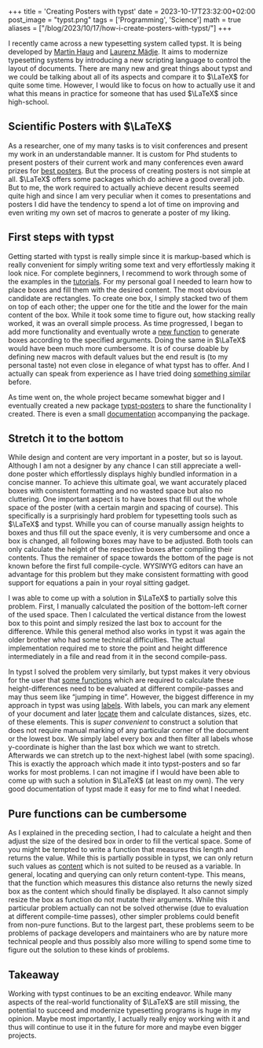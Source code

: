 +++
title = 'Creating Posters with typst'
date = 2023-10-17T23:32:00+02:00
post_image = "typst.png"
tags = ['Programming', 'Science']
math = true
aliases = ["/blog/2023/10/17/how-i-create-posters-with-typst/"]
+++

I recently came across a new typesetting system called typst.
It is being developed by [Martin Haug](https://github.com/reknih/) and [Laurenz Mädje](https://github.com/laurmaedje/).
It aims to modernize typesetting systems by introducing a new scripting language to control the layout of documents.
There are many new and great things about typst and we could be talking about all of its aspects and compare it to $\LaTeX$ for quite some time.
However, I would like to focus on how to actually use it and what this means in practice for someone that has used $\LaTeX$ since high-school.

## Scientific Posters with $\LaTeX$

As a researcher, one of my many tasks is to visit conferences and present my work in an understandable manner.
It is custom for Phd students to present posters of their current work and many conferences even award prizes for [best posters](https://jonas.pleyer.org/blog/2023/03/31/physics-of-life-conference/).
But the process of creating posters is not simple at all.
$\LaTeX$ offers some packages which do achieve a good overall job.
But to me, the work required to actually achieve decent results seemed quite high and since I am very peculiar when it comes to presentations and posters I did have the tendency to spend a lot of time on improving and even writing my own set of macros to generate a poster of my liking.

## First steps with typst

Getting started with typst is really simple since it is markup-based which is really convenient for simply writing some text and very effortlessly making it look nice.
For complete beginners, I recommend to work through some of the examples in the [tutorials](https://typst.app/docs/tutorial/).
For my personal goal I needed to learn how to place boxes and fill them with the desired content.
The most obvious candidate are rectangles.
To create one box, I simply stacked two of them on top of each other; the upper one for the title and the lower for the main content of the box.
While it took some time to figure out, how stacking really worked, it was an overall simple process.
As time progressed, I began to add more functionality and eventually wrote a [new function](https://typst.app/docs/reference/foundations/function/) to generate boxes according to the specified arguments.
Doing the same in $\LaTeX$ would have been much more cumbersome.
It is of course doable by defining new macros with default values but the end result is (to my personal taste) not even close in elegance of what typst has to offer.
And I actually can speak from experience as I have tried doing [something similar](https://github.com/Spatial-Systems-Biology-Freiburg/poster-presentation-templates/tree/master/posters/latex) before.

As time went on, the whole project became somewhat bigger and I eventually created a new package [typst-posters](https://github.com/jonaspleyer/typst-posters/tree/main) to share the functionality I created.
There is even a small [documentation](https://jonaspleyer.github.io/typst-posters/) accompanying the package.

## Stretch it to the bottom

While design and content are very important in a poster, but so is layout.
Although I am not a designer by any chance I can still appreciate a well-done poster which effortlessly displays highly bundled information in a concise manner.
To achieve this ultimate goal, we want accurately placed boxes with consistent formatting and no wasted space but also no cluttering.
One important aspect is to have boxes that fill out the whole space of the poster (with a certain margin and spacing of course).
This specifically is a surprisingly hard problem for typesetting tools such as $\LaTeX$ and typst.
Whille you can of course manually assign heights to boxes and thus fill out the space evenly, it is very cumbersome and once a box is changed, all following boxes may have to be adjusted.
Both tools can only calculate the height of the respective boxes after compiling their contents.
Thus the remainer of space towards the bottom of the page is not known before the first full compile-cycle.
WYSIWYG editors can have an advantage for this problem but they make consistent formatting with good support for equations a pain in your royal sitting gadget.

I was able to come up with a solution in $\LaTeX$ to partially solve this problem.
First, I manually calculated the position of the bottom-left corner of the used space.
Then I calculated the vertical distance from the lowest box to this point and simply resized the last box to account for the difference.
While this general method also works in typst it was again the older brother who had some technical difficulties.
The actual implementation required me to store the point and height difference intermediately in a file and read from it in the second compile-pass.

In typst I solved the problem very similarly, but typst makes it very obvious for the user that [some functions](https://typst.app/docs/reference/meta/query/) which are required to calculate these height-differences need to be evaluated at different compile-passes and may thus seem like “jumping in time”.
However, the biggest difference in my approach in typst was using [labels](https://typst.app/docs/reference/meta/label/).
With labels, you can mark any element of your document and later [locate](https://typst.app/docs/reference/meta/locate/) them and calculate distances, sizes, etc.
of these elements.
This is *super convenient* to construct a solution that does not require manual marking of any particular corner of the document or the lowest box.
We simply label every box and then filter all labels whose y-coordinate is higher than the last box which we want to stretch.
Afterwards we can stretch up to the next-highest label (with some spacing).
This is exactly the approach which made it into typst-posters and so far works for most problems.
I can not imagine if I would have been able to come up with such a solution in $\LaTeX$ (at least on my own).
The very good documentation of typst made it easy for me to find what I needed.

## Pure functions can be cumbersome

As I explained in the preceding section, I had to calculate a height and then adjust the size of the desired box in order to fill the vertical space.
Some of you might be tempted to write a function that measures this length and returns the value.
While this is partially possible in typst, we can only return such values as [content](https://typst.app/docs/reference/foundations/content/) which is not suited to be reused as a variable.
In general, locating and querying can only return content-type.
This means, that the function which measures this distance also returns the newly sized box as the content which should finally be displayed.
It also cannot simply resize the box as function do not mutate their arguments.
While this particular problem actually can not be solved otherwise (due to evaluation at different compile-time passes), other simpler problems could benefit from non-pure functions.
But to the largest part, these problems seem to be problems of package developers and maintainers who are by nature more technical people and thus possibly also more willing to spend some time to figure out the solution to these kinds of problems.

## Takeaway

Working with typst continues to be an exciting endeavor.
While many aspects of the real-world functionality of $\LaTeX$ are still missing, the potential to succeed and modernize typesetting programs is huge in my opinion.
Maybe most importantly, I actually really enjoy working with it and thus will continue to use it in the future for more and maybe even bigger projects.
